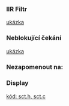 ### IIR Filtr
[ukázka ](https://www.edaplayground.com/x/X8dp)

### Neblokující čekání
[ukázka](https://www.edaplayground.com/x/X8dp)

### Nezapomenout na:

### Display
[kód: sct.h, sct.c]([https://www.edaplayground.com/x/X8dp](https://github.com/JanRajm/Microcontrollers-and-embedded-systems/tree/MSK/cv04/Core/Src))
